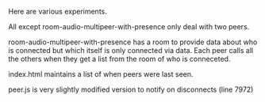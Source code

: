 Here are various experiments.

All except room-audio-multipeer-with-presence only deal with two peers.

room-audio-multipeer-with-presence has a room to provide data about who is connected but which itself is only 
connected via data. Each peer calls all the others when they get a list from the room of who is conneceted.

index.html maintains a list of when peers were last seen.

peer.js is very slightly modified version to notify on disconnects (line 7972)

